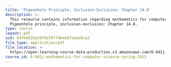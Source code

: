 ```yaml
---
title: 'Pigeonhole Principle, Inclusion-Exclusion: Chapter 14.8'
description: >-
  This resource contains information regarding mathematics for computer science:
  Pigeonhole principle, inclusion-exclusion: Chapter 14.8.
type: course
layout: pdf
uid: 84fe0d2ba29f9a76f746e6d7a2eebca2
file_type: application/pdf
file_location: >-
  https://open-learning-course-data-production.s3.amazonaws.com/6-042j-mathematics-for-computer-science-spring-2015/84fe0d2ba29f9a76f746e6d7a2eebca2_MIT6_042JS15_Session27.pdf
course_id: 6-042j-mathematics-for-computer-science-spring-2015
---
```

